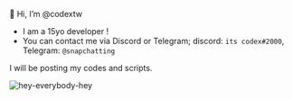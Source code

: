 👋 Hi, I’m @codextw

- I am a 15yo developer !
- You can contact me via Discord or Telegram; discord: `its codex#2000`, Telegram: `@snapchatting`

I will be posting my codes and scripts.


![hey-everybody-hey](https://user-images.githubusercontent.com/95185296/143780879-b434d23a-6be2-4fdc-a84e-faa8ca07d4a9.gif)

<!---
codextw/codextw is a ✨ special ✨ repository because its `README.md` (this file) appears on your GitHub profile.
You can click the Preview link to take a look at your changes.
--->

